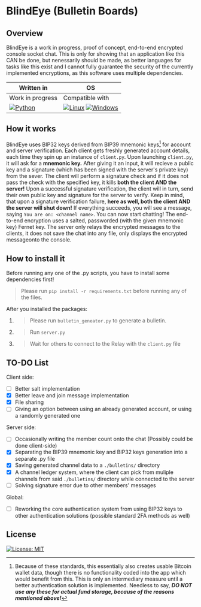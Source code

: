 # BlindEye (Bulletin Boards)

## Overview
BlindEye is a work in progress, proof of concept, end-to-end encrypted console socket chat.
This is only for showing that an application like this CAN be done, but nenessarily should be made, as better languages for tasks like this exist and I cannot fully guarantee the security of the currently implemented encryptions, as this software uses multiple dependencies.

| Written in               | OS                    |
| ------------------------ | --------------------- |
| Work in progress         | Compatible with       |
| [![Python](https://img.shields.io/badge/Python-FFD43B?style=for-the-badge&logo=python&logoColor=blue)]() | [![Linux](https://img.shields.io/badge/Linux-FCC624?style=for-the-badge&logo=linux&logoColor=black)]() [![Windows](https://img.shields.io/badge/Windows-0078D6?style=for-the-badge&logo=windows&logoColor=white)]() |

## How it works
BlindEye uses BIP32 keys derived from BIP39 mnemonic keys[^1] for account and server verification.
Each client gets freshly generated account details, each time they spin up an instance of `client.py`.
Upon launching `client.py`, it will ask for a **mnemonic key.** After giving it an input, it will recieve a public key and a signature (which has been signed with the server's private key) from the sever.
The client will perform a signature check and if it does not pass the check with the specified key, it kills **both the client AND the server!**
Upon a successful signature verification, the client will in turn, send their own public key and signature for the server to verify. Keep in mind, that upon a signature verification failure, **here as well, both the client AND the server will shut down!**
If everything succeeds, you will see a message, saying `You are on: <channel name>`. You can now start chatting! The end-to-end encryption uses a salted, passworded (with the given mnemonic key) Fernet key. The server only relays the encrypted messages to the clients, it does not save the chat into any file, only displays the encrypted messageonto the console.

[^1]: Because of these standards, this essentially also creates usable Bitcoin wallet data, though there is no functionality coded into the app which would benefit from this. This is only an intermediary measure until a better authentication solution is implemented. Needless to say, ***DO NOT use any these for actual fund storage, because of the reasons mentioned above!***

## How to install it
Before running any one of the .py scripts, you have to install some dependencies first!
> Please run `pip install -r requirements.txt` before running any of the files.

After you installed the packages:
1. > Please run `bulletin_geneator.py` to generate a bulletin.
2. > Run `server.py`
3. > Wait for others to connect to the Relay with the `client.py` file

## TO-DO List
Client side:
- [ ] Better salt implementation
- [x] Better leave and join message implementation
- [x] File sharing
- [ ] Giving an option between using an already generated account, or using a randomly generated one

Server side:
- [ ] Occasionally writing the member count onto the chat (Possibly could be done client-side)
- [x] Separating the BIP39 mnemonic key and BIP32 keys generation into a separate .py file
- [x] Saving generated channel data to a `./bulletins/` directory
- [x] A channel ledger system, where the client can pick from muliple channels from said `./bulletins/` directory while connected to the server
- [ ] Solving signature error due to other members' messages

Global:
- [ ] Reworking the core authentication system from using BIP32 keys to other authentication solutions (possible standard 2FA methods as well)

## License
[![License: MIT](https://img.shields.io/badge/License-MIT-yellow.svg)](https://opensource.org/licenses/MIT)